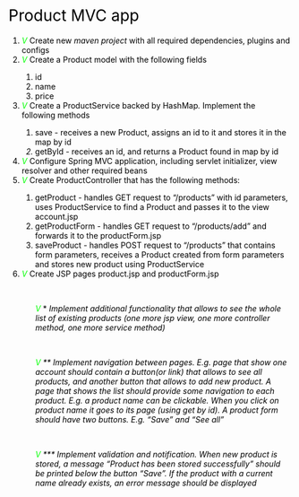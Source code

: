 <h1><span style="color: #000000; font-weight: 400; font-style: normal; text-decoration: none;">Product MVC app</span></h1>
<ol>
	<li style="color: #000000; font-weight: 400; font-style: normal; text-decoration: none;"><span style="color: #00ff00; font-weight: 400; font-style: italic; text-decoration: none;">V </span><span style="color: #000000; font-weight: 400; font-style: normal; text-decoration: none;"> Create new </span><span style="color: #000000; font-weight: 400; font-style: italic; text-decoration: none;">maven project</span><span style="color: #000000; font-weight: 400; font-style: normal; text-decoration: none;"> with all required dependencies, plugins and configs</span></li>
	<li style="color: #000000; font-weight: 400; font-style: normal; text-decoration: none;"><span style="color: #00ff00; font-weight: 400; font-style: italic; text-decoration: none;">V </span><span style="color: #000000; font-weight: 400; font-style: normal; text-decoration: none;"> Create a </span><span style="color: #000000; font-weight: 400; font-style: normal; text-decoration: none;">Product</span><span style="color: #000000; font-weight: 400; font-style: normal; text-decoration: none;"> model with the following fields</span></li>
	<ol>
		<li style="color: #000000; font-weight: 400; font-style: normal; text-decoration: none;"><span style="color: #000000; font-weight: 400; font-style: normal; text-decoration: none;">id</span></li>
		<li style="color: #000000; font-weight: 400; font-style: normal; text-decoration: none;"><span style="color: #000000; font-weight: 400; font-style: normal; text-decoration: none;">name</span></li>
		<li style="color: #000000; font-weight: 400; font-style: normal; text-decoration: none;"><span style="color: #000000; font-weight: 400; font-style: normal; text-decoration: none;">price</span></li>
	</ol>
	<li style="color: #000000; font-weight: 400; font-style: normal; text-decoration: none;"><span style="color: #00ff00; font-weight: 400; font-style: italic; text-decoration: none;">V </span><span style="color: #000000; font-weight: 400; font-style: normal; text-decoration: none;"> Create a </span><span style="color: #000000; font-weight: 400; font-style: normal; text-decoration: none;">ProductService</span><span style="color: #000000; font-weight: 400; font-style: normal; text-decoration: none;"> backed by </span><span style="color: #000000; font-weight: 400; font-style: normal; text-decoration: none;">HashMap</span><span style="color: #000000; font-weight: 400; font-style: italic; text-decoration: none;">.</span><span style="color: #000000; font-weight: 400; font-style: normal; text-decoration: none;"> Implement the following methods</span></li>
	<ol>
		<li style="color: #000000; font-weight: 400; font-style: normal; text-decoration: none;"><span style="color: #000000; font-weight: 400; font-style: normal; text-decoration: none;">save</span><span style="color: #000000; font-weight: 400; font-style: normal; text-decoration: none;"> - receives a new </span><span style="color: #000000; font-weight: 400; font-style: normal; text-decoration: none;">Product</span><span style="color: #000000; font-weight: 400; font-style: normal; text-decoration: none;">, assigns an id to it and stores it in the map by </span><span style="color: #000000; font-weight: 400; font-style: normal; text-decoration: none;">id</span></li>
		<li style="color: #000000; font-weight: 400; font-style: italic; text-decoration: none;"><span style="color: #000000; font-weight: 400; font-style: normal; text-decoration: none;">getById</span><span style="color: #000000; font-weight: 400; font-style: italic; text-decoration: none;"> - </span><span style="color: #000000; font-weight: 400; font-style: normal; text-decoration: none;">receives an </span><span style="color: #000000; font-weight: 400; font-style: normal; text-decoration: none;">id</span><span style="color: #000000; font-weight: 400; font-style: normal; text-decoration: none;">, and returns a </span><span style="color: #000000; font-weight: 400; font-style: normal; text-decoration: none;">Product</span><span style="color: #000000; font-weight: 400; font-style: normal; text-decoration: none;"> found in map by id</span></li>
	</ol>
	<li style="color: #000000; font-weight: 400; font-style: normal; text-decoration: none;"><span style="color: #00ff00; font-weight: 400; font-style: italic; text-decoration: none;">V </span><span style="color: #000000; font-weight: 400; font-style: normal; text-decoration: none;"> Configure Spring MVC application, including servlet initializer, view resolver and other required beans</span></li>
	<li style="color: #000000; font-weight: 400; font-style: normal; text-decoration: none;"><span style="color: #00ff00; font-weight: 400; font-style: italic; text-decoration: none;">V </span><span style="color: #000000; font-weight: 400; font-style: normal; text-decoration: none;"> Create </span><span style="color: #000000; font-weight: 400; font-style: normal; text-decoration: none;">ProductController</span><span style="color: #000000; font-weight: 400; font-style: normal; text-decoration: none;"> that has the following methods:</span></li>
	<ol>
		<li style="color: #000000; font-weight: 400; font-style: normal; text-decoration: none;"><span style="color: #000000; font-weight: 400; font-style: normal; text-decoration: none;">getProduct</span><span style="color: #000000; font-weight: 400; font-style: normal; text-decoration: none;"> - handles </span><span style="color: #000000; font-weight: 400; font-style: normal; text-decoration: none;">GET</span><span style="color: #000000; font-weight: 400; font-style: normal; text-decoration: none;"> request to </span><span style="color: #000000; font-weight: 400; font-style: normal; text-decoration: none;">“/products”</span><span style="color: #000000; font-weight: 400; font-style: normal; text-decoration: none;"> with id parameters, uses </span><span style="color: #000000; font-weight: 400; font-style: normal; text-decoration: none;">ProductService</span><span style="color: #000000; font-weight: 400; font-style: normal; text-decoration: none;"> to find a </span><span style="color: #000000; font-weight: 400; font-style: normal; text-decoration: none;">Product</span><span style="color: #000000; font-weight: 400; font-style: normal; text-decoration: none;"> and passes it to the view </span><span style="color: #000000; font-weight: 400; font-style: normal; text-decoration: none;">account.jsp</span></li>
		<li style="color: #000000; font-weight: 400; font-style: normal; text-decoration: none;"><span style="color: #000000; font-weight: 400; font-style: normal; text-decoration: none;">getProductForm</span><span style="color: #000000; font-weight: 400; font-style: normal; text-decoration: none;"> - handles </span><span style="color: #000000; font-weight: 400; font-style: normal; text-decoration: none;">GET</span><span style="color: #000000; font-weight: 400; font-style: normal; text-decoration: none;"> request to</span><span style="color: #000000; font-weight: 400; font-style: normal; text-decoration: none;"> “/products/add”</span><span style="color: #000000; font-weight: 400; font-style: normal; text-decoration: none;"> and forwards it to the </span><span style="color: #000000; font-weight: 400; font-style: normal; text-decoration: none;">productForm.jsp</span></li>
		<li style="color: #000000; font-weight: 400; font-style: normal; text-decoration: none;"><span style="color: #000000; font-weight: 400; font-style: normal; text-decoration: none;">saveProduct</span><span style="color: #000000; font-weight: 400; font-style: normal; text-decoration: none;"> - handles </span><span style="color: #000000; font-weight: 400; font-style: normal; text-decoration: none;">POST</span><span style="color: #000000; font-weight: 400; font-style: normal; text-decoration: none;"> request to </span><span style="color: #000000; font-weight: 400; font-style: normal; text-decoration: none;">“/products”</span><span style="color: #000000; font-weight: 400; font-style: normal; text-decoration: none;"> that contains form parameters, receives a </span><span style="color: #000000; font-weight: 400; font-style: normal; text-decoration: none;">Product</span><span style="color: #000000; font-weight: 400; font-style: normal; text-decoration: none;"> created from form parameters and stores new product using </span><span style="color: #000000; font-weight: 400; font-style: normal; text-decoration: none;">ProductService</span></li>
	</ol>
	<li style="color: #000000; font-weight: 400; font-style: normal; text-decoration: none;"><span style="color: #00ff00; font-weight: 400; font-style: italic; text-decoration: none;">V </span><span style="color: #000000; font-weight: 400; font-style: normal; text-decoration: none;"> Create JSP pages </span><span style="color: #000000; font-weight: 400; font-style: normal; text-decoration: none;">product.jsp</span><span style="color: #000000; font-weight: 400; font-style: normal; text-decoration: none;"> and </span><span style="color: #000000; font-weight: 400; font-style: normal; text-decoration: none;">productForm.jsp</span></li>
</ol>
<p><strong><br></strong>
</p>
<p style="margin-left: 36pt;"><span style="color: #00ff00; font-weight: 400; font-style: italic; text-decoration: none;">V </span><span style="color: #000000; font-weight: 400; font-style: normal; text-decoration: none;"> * </span><span style="color: #000000; font-weight: 400; font-style: italic; text-decoration: none;">Implement additional functionality that allows to see the whole list of existing products (one more jsp view, one more controller method, one more service method)</span>
</p>
<p><strong><br></strong>
</p>
<p style="margin-left: 36pt;"><span style="color: #00ff00; font-weight: 400; font-style: italic; text-decoration: none;">V </span><span style="color: #000000; font-weight: 400; font-style: italic; text-decoration: none;"> ** Implement navigation between pages. E.g. page that show one account should contain a button(or link) that allows to see all products, and another button that allows to add new product. A page that shows the list should provide some navigation to each product. E.g. a product name can be clickable. When you click on product name it goes to its page (using get by id). A product form should have two buttons. E.g. “Save” and “See all”</span>
</p>
<p><br>
</p>
<p style="margin-left: 36pt;"><span style="color: #00ff00; font-weight: 400; font-style: italic; text-decoration: none;">V </span><span style="color: #000000; font-weight: 400; font-style: italic; text-decoration: none;"> *** Implement validation and notification. When new product is stored, a message “Product has been stored successfully” should be printed below the button “Save”. If the product with a current name already exists, an error message should be displayed</span>
</p>
